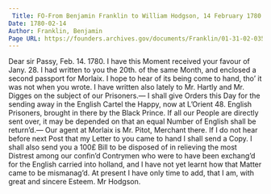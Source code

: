```yaml
---
 Title: FO-From Benjamin Franklin to William Hodgson, 14 February 1780
Date: 1780-02-14
Author: Franklin, Benjamin
Page URL: https://founders.archives.gov/documents/Franklin/01-31-02-0353
---
```


Dear sir
Passy, Feb. 14. 1780.
I have this Moment received your favour of Jany. 28. I had written to you the 20th. of the same Month, and enclosed a second passport for Morlaix. I hope to hear of its being come to hand, tho’ it was not when you wrote. I have written also lately to Mr. Hartly and Mr. Digges on the subject of our Prisoners.— I shall give Orders this Day for the sending away in the English Cartel the Happy, now at L’Orient 48. English Prisoners, brought in there by the Black Prince. If all our People are directly sent over, it may be depended on that an equal Number of English shall be return’d.— Our agent at Morlaix is Mr. Pitot, Merchant there. If I do not hear before next Post that my Letter to you came to hand I shall send a Copy. I shall also send you a 100£ Bill to be disposed of in relieving the most Distrest among our confin’d Contrymen who were to have been exchang’d for the English carried into holland, and I have not yet learnt how that Matter came to be mismanag’d. At present I have only time to add, that I am, with great and sincere Esteem.
Mr Hodgson.

